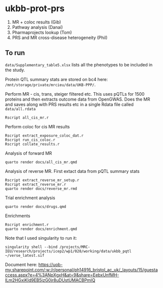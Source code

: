 # ukbb-prot-prs


1. MR + coloc results (Gib)
2. Pathway analysis (Danai)
3. Pharmaprojects lookup (Tom)
4. PRS and MR cross-disease heterogeneity (Phil)



## To run

`data/Supplementary_table5.xlsx` lists all the phenotypes to be included in the study.

Protein QTL summary stats are stored on bc4 here: `/mnt/storage/private/mrcieu/data/UKB-PPP/`.

Perform MR - cis, trans, steiger filtered etc. This uses pQTLs for 1500 proteins and then extracts outcome data from OpenGWAS. Does the MR and saves along with PRS results etc in a single Rdata file called `data/all.rdata`

```
Rscript all_cis_mr.r
```

Perform coloc for cis MR results

```
Rscript extract_exposure_coloc_dat.r
Rscript run_cis_coloc.r
Rscript collate_results.r
```

Analysis of forward MR

```
quarto render docs/all_cis_mr.qmd
```

Analysis of reverse MR. First extact data from pQTL summary stats

```
Rscript extract_reverse_mr_setup.r
Rscript extract_reverse_mr.r
quarto render docs/reverse_mr.rmd
```

Trial enrichment analysis

```
quarto render docs/drugs.qmd
```

Enrichments

```
Rscript enrichment.r
quarto render docs/enrichment.qmd
```

Note that I used singularity to run it:

```
singularity shell --bind /projects/MRC-IEU/research/projects/icep2/wp1/028/working/data/ukbb_pqtl ~/verse_latest.sif 
```



Document here: https://uob-my.sharepoint.com/:w:/r/personal/ph14916_bristol_ac_uk/_layouts/15/guestaccess.aspx?e=4%3ANpXgxH&at=9&share=EebxUnfMH-lLm2HGxiKId9EB5jzG0jr8uDUstUMACBPmIQ

